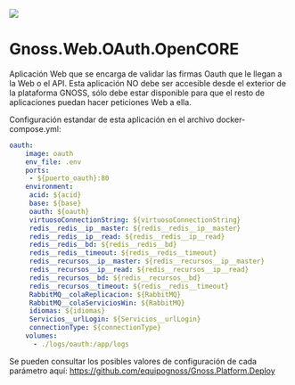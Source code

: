![](https://content.gnoss.ws/imagenes/proyectos/personalizacion/7e72bf14-28b9-4beb-82f8-e32a3b49d9d3/cms/logognossazulprincipal.png)

# Gnoss.Web.OAuth.OpenCORE

Aplicación Web que se encarga de validar las firmas Oauth que le llegan a la Web o el API. Esta aplicación NO debe ser accesible desde el exterior de la plataforma GNOSS, sólo debe estar disponible para que el resto de aplicaciones puedan hacer peticiones Web a ella.

Configuración estandar de esta aplicación en el archivo docker-compose.yml: 

```yml
oauth:
    image: oauth
    env_file: .env
    ports:
     - ${puerto_oauth}:80
    environment:
     acid: ${acid}
     base: ${base}
     oauth: ${oauth}
     virtuosoConnectionString: ${virtuosoConnectionString}
     redis__redis__ip__master: ${redis__redis__ip__master}
     redis__redis__ip__read: ${redis__redis__ip__read}
     redis__redis__bd: ${redis__redis__bd}
     redis__redis__timeout: ${redis__redis__timeout}
     redis__recursos__ip__master: ${redis__recursos__ip__master}
     redis__recursos__ip__read: ${redis__recursos__ip__read}
     redis__recursos__bd: ${redis__recursos__bd}
     redis__recursos__timeout: ${redis__redis__timeout}
     RabbitMQ__colaReplicacion: ${RabbitMQ}
     RabbitMQ__colaServiciosWin: ${RabbitMQ}
     idiomas: ${idiomas}
     Servicios__urlLogin: ${Servicios__urlLogin}
     connectionType: ${connectionType}
    volumes:
      - ./logs/oauth:/app/logs
```

Se pueden consultar los posibles valores de configuración de cada parámetro aquí: https://github.com/equipognoss/Gnoss.Platform.Deploy
